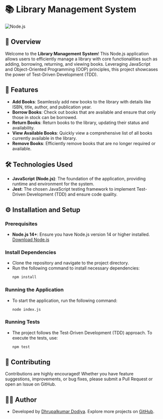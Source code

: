 # 📚 Library Management System

![Node.js](https://img.shields.io/badge/node.js-v14%2B-green.svg)

## 📖 Overview

Welcome to the **Library Management System**! This Node.js application allows users to efficiently manage a library with core functionalities such as adding, borrowing, returning, and viewing books. Leveraging JavaScript and Object-Oriented Programming (OOP) principles, this project showcases the power of Test-Driven Development (TDD).

## 🚀 Features

- **Add Books**: Seamlessly add new books to the library with details like ISBN, title, author, and publication year.
- **Borrow Books**: Check out books that are available and ensure that only those in stock can be borrowed.
- **Return Books**: Return books to the library, updating their status and availability.
- **View Available Books**: Quickly view a comprehensive list of all books currently available in the library.
- **Remove Books**: Efficiently remove books that are no longer required or available.

## 🛠️ Technologies Used

- **JavaScript (Node.js)**: The foundation of the application, providing runtime and environment for the system.
- **Jest**: The chosen JavaScript testing framework to implement Test-Driven Development (TDD) and ensure code quality.

## ⚙️ Installation and Setup

### Prerequisites

- **Node.js 14+**: Ensure you have Node.js version 14 or higher installed. [Download Node.js](https://nodejs.org/)

### Install Dependencies

- Clone the repository and navigate to the project directory.
- Run the following command to install necessary dependencies:
  ```bash
  npm install
  ```

### Running the Application

- To start the application, run the following command:
  ```bash
  node index.js
  ```

### Running Tests

- The project follows the Test-Driven Development (TDD) approach. To execute the tests, use:
  ```bash
  npm test
  ```

## 🤝 Contributing

Contributions are highly encouraged! Whether you have feature suggestions, improvements, or bug fixes, please submit a Pull Request or open an Issue on GitHub.

## 🧑‍💻 Author

- Developed by [Dhrupalkumar Dodiya](https://www.linkedin.com/in/dhrupalkumar-dodiya). Explore more projects on [GitHub](https://github.com/Dhrupalsinh73).
